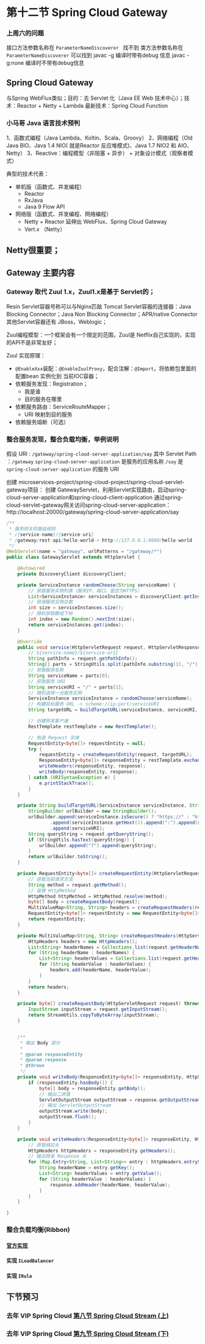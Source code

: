 # 第十二节 Spring Cloud Gateway
### 上周六的问题
接口方法参数名称在 `ParameterNameDiscoverer ` 找不到
类方法参数名称在 `ParameterNameDiscoverer` 可以找到
javac -g  编译时带有debug 信息
javac -g:none 编译时不带有debug信息

## Spring Cloud Gateway
与Spring WebFlux类似；目的：去 Servlet 化（Java EE Web 技术中心）；技术：Reactor + Netty + Lambda
最新技术：Spring Cloud Function

### 小马哥 Java 语言技术预判
1、函数式编程（Java Lambda、Koltin、Scala、Groovy）
2、网络编程（Old Java BIO、Java 1.4 NIO( 就是Reactor 反应堆模式)、Java 1.7 NIO2 和 AIO、Netty）
3、Reactive：编程模型（非阻塞 + 异步） + 对象设计模式（观察者模式）

典型的技术代表：
* 单机版（函数式、并发编程）
  * Reactor
  * RxJava
  * Java 9 Flow API
* 网络版（函数式、并发编程、网络编程）
  * Netty + Reactor 延伸出 WebFlux、Spring Cloud Gateway
  * Vert.x （Netty）
## Netty很重要；
## Gateway 主要内容
### Gateway 取代 Zuul 1.x，Zuul1.x是基于 Servlet的；
Resin Servlet容器号称可以与Nginx匹敌
Tomcat Servlet容器的连接器：Java Blocking Connector；Java Non Blocking Connector；APR/native Connector
其他Servlet容器还有 JBoss，Weblogic；

Zuul编程模型：一个框架会有一个限定的范围，Zuul是 Netflix自己实现的，实现的API不是非常友好；

Zuul 实现原理：
* `@EnableXxx`装配：`@EnableZuulProxy`，配合注解：`@Import`，将依赖包里面的 配置bean 实例化到 当前IOC容器；
* 依赖服务发现：Registration；
  * 我是谁
  * 目的服务在哪里
* 依赖服务路由：ServiceRouteMapper；
  * URI 映射到目的服务
* 依赖服务熔断（可选）
### 整合服务发现，整合负载均衡，举例说明
假设 URI : `/gateway/spring-cloud-server-application/say`
其中 Servlet Path ：`/gateway`
`spring-cloud-server-application` 是服务的应用名称
`/say` 是 `spring-cloud-server-application` 的服务 URI

创建 microservices-project/spring-cloud-project/spring-cloud-servlet-gateway项目：
创建 GatewayServlet，利用Servlet实现路由，启动spring-cloud-server-application和spring-cloud-client-application
通过spring-cloud-servlet-gateway网关访问spring-cloud-server-application：http://localhost:20000/gateway/spring-cloud-server-application/say
```java
/**
 * 服务网关的路由规则
 * /{service-name}/{service-uri}
 * /gateway/rest-api/hello-world-> http://127.0.0.1:8080/hello-world
 */
@WebServlet(name = "gateway", urlPatterns = "/gateway/*")
public class GatewayServlet extends HttpServlet {

    @Autowired
    private DiscoveryClient discoveryClient;

    private ServiceInstance randomChoose(String serviceName) {
        // 获取服务实例列表（服务IP、端口、是否为HTTPS）
        List<ServiceInstance> serviceInstances = discoveryClient.getInstances(serviceName);
        // 获得服务实例总数
        int size = serviceInstances.size();
        // 随机获取数组下标
        int index = new Random().nextInt(size);
        return serviceInstances.get(index);
    }

    @Override
    public void service(HttpServletRequest request, HttpServletResponse response) throws ServletException, IOException {
        // ${service-name}/${service-uri}
        String pathInfo = request.getPathInfo();
        String[] parts = StringUtils.split(pathInfo.substring(1), "/");
        // 获取服务名称
        String serviceName = parts[0];
        // 获取服务 URI
        String serviceURI = "/" + parts[1];
        // 随机选择一台服务实例
        ServiceInstance serviceInstance = randomChoose(serviceName);
        // 构建目标服务 URL -> scheme://ip:port/serviceURI
        String targetURL = buildTargetURL(serviceInstance, serviceURI, request);

        // 创建转发客户端
        RestTemplate restTemplate = new RestTemplate();

        // 构造 Request 实体
        RequestEntity<byte[]> requestEntity = null;
        try {
            requestEntity = createRequestEntity(request, targetURL);
            ResponseEntity<byte[]> responseEntity = restTemplate.exchange(requestEntity, byte[].class);
            writeHeaders(responseEntity, response);
            writeBody(responseEntity, response);
        } catch (URISyntaxException e) {
            e.printStackTrace();
        }
    }

    private String buildTargetURL(ServiceInstance serviceInstance, String serviceURI, HttpServletRequest request) {
        StringBuilder urlBuilder = new StringBuilder();
        urlBuilder.append(serviceInstance.isSecure() ? "https://" : "http://")
                .append(serviceInstance.getHost()).append(":").append(serviceInstance.getPort())
                .append(serviceURI);
        String queryString = request.getQueryString();
        if (StringUtils.hasText(queryString)) {
            urlBuilder.append("?").append(queryString);
        }
        return urlBuilder.toString();
    }

    private RequestEntity<byte[]> createRequestEntity(HttpServletRequest request, String url) throws URISyntaxException, IOException {
        // 获取当前请求方法
        String method = request.getMethod();
        // 装换 HttpMethod
        HttpMethod httpMethod = HttpMethod.resolve(method);
        byte[] body = createRequestBody(request);
        MultiValueMap<String, String> headers = createRequestHeaders(request);
        RequestEntity<byte[]> requestEntity = new RequestEntity<byte[]>(body, headers, httpMethod, new URI(url));
        return requestEntity;
    }

    private MultiValueMap<String, String> createRequestHeaders(HttpServletRequest request) {
        HttpHeaders headers = new HttpHeaders();
        List<String> headerNames = Collections.list(request.getHeaderNames());
        for (String headerName : headerNames) {
            List<String> headerValues = Collections.list(request.getHeaders(headerName));
            for (String headerValue : headerValues) {
                headers.add(headerName, headerValue);
            }
        }
        return headers;
    }

    private byte[] createRequestBody(HttpServletRequest request) throws IOException {
        InputStream inputStream = request.getInputStream();
        return StreamUtils.copyToByteArray(inputStream);
    }


    /**
     * 输出 Body 部分
     *
     * @param responseEntity
     * @param response
     * @throws 
     */
    private void writeBody(ResponseEntity<byte[]> responseEntity, HttpServletResponse response) throws IOException {
        if (responseEntity.hasBody()) {
            byte[] body = responseEntity.getBody();
            // 输出二进值
            ServletOutputStream outputStream = response.getOutputStream();
            // 输出 ServletOutputStream
            outputStream.write(body);
            outputStream.flush();
        }
    }

    private void writeHeaders(ResponseEntity<byte[]> responseEntity, HttpServletResponse response) {
        // 获取相应头
        HttpHeaders httpHeaders = responseEntity.getHeaders();
        // 输出转发 Response 头
        for (Map.Entry<String, List<String>> entry : httpHeaders.entrySet()) {
            String headerName = entry.getKey();
            List<String> headerValues = entry.getValue();
            for (String headerValue : headerValues) {
                response.addHeader(headerName, headerValue);
            }
        }
    }

}
```

### 整合负载均衡(Ribbon)

#### [官方实现](http://cloud.spring.io/spring-cloud-static/Finchley.SR1/single/spring-cloud.html#_ribbon_with_zookeeper)
#### 实现 `ILoadBalancer`
#### 实现 `IRule`







## 下节预习

### 去年 VIP Spring Cloud [第八节 Spring Cloud Stream (上)](http://git.gupaoedu.com/vip/xiaomage-space/tree/master/VIP%E8%AF%BE/spring-cloud/lesson-8)

### 去年 VIP Spring Cloud [第九节 Spring Cloud Stream (下)](http://git.gupaoedu.com/vip/xiaomage-space/tree/master/VIP%E8%AF%BE/spring-cloud/lesson-9)





